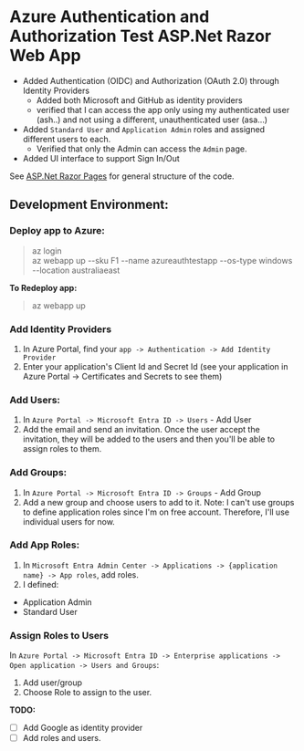 # Azure Authentication and Authorization Test ASP.Net Razor Web App

- Added Authentication (OIDC) and Authorization (OAuth 2.0) through Identity Providers
  - Added both Microsoft and GitHub as identity providers 
  - verified that I can access the app only using my authenticated user (ash..) and not using a different, unauthenticated user (asa...)  
- Added `Standard User` and `Application Admin` roles and assigned different users to each.
  - Verified that only the Admin can access the `Admin` page. 
- Added UI interface to support Sign In/Out


See [ASP.Net Razor Pages](https://learn.microsoft.com/en-us/aspnet/core/tutorials/razor-pages/razor-pages-start?view=aspnetcore-7.0&tabs=visual-studio) for general structure of the code.

## Development Environment:

### Deploy app to Azure:
> az login <br>
> az webapp up --sku F1 --name azureauthtestapp --os-type windows --location australiaeast

__To Redeploy app:__
> az webapp up

### Add Identity Providers
1. In Azure Portal, find your `app -> Authentication -> Add Identity Provider`
2. Enter your application's Client Id and Secret Id (see your application in Azure Portal -> Certificates and Secrets to see them) 

### Add Users:
1. In `Azure Portal -> Microsoft Entra ID -> Users` - Add User
2. Add the email and send an invitation. Once the user accept the invitation, they will be added to the users and then you'll be able to assign roles to them.

### Add Groups:
1. In `Azure Portal -> Microsoft Entra ID -> Groups` - Add Group
2. Add a new group and choose users to add to it.
Note: I can't use groups to define application roles since I'm on free account. Therefore, I'll use individual users for now.

### Add App Roles:
1. In `Microsoft Entra Admin Center -> Applications -> {application name} -> App roles`, add roles.
2. I defined:
  - Application Admin 
  - Standard User 

### Assign Roles to Users
In `Azure Portal -> Microsoft Entra ID -> Enterprise applications -> Open application -> Users and Groups`:
1. Add user/group
2. Choose Role to assign to the user.



__TODO:__
- [ ] Add Google as identity provider
- [ ] Add roles and users.